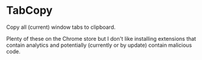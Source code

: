 # TabCopy
Copy all (current) window tabs to clipboard.

Plenty of these on the Chrome store but I don't like installing extensions that contain analytics and potentially (currently or by update) contain malicious code.
